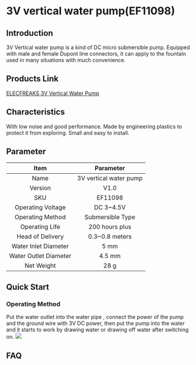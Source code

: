 ﻿# 3V vertical water pump(EF11098)

## Introduction

3V Vertical water pump is a kind of DC micro submersible pump. Equipped with male and female  Dupont line connectors, it can apply to the fountain used in many situations with much convenience. 


## Products Link

[ELECFREAKS 3V Vertical Water Pump](https://www.elecfreaks.com/3v-vertical-water-pump.html)

## Characteristics 

 With low noise and good performance.
 Made by engineering plastics to protect it from exploring.
 Small and easy to install.

## Parameter


Item | Parameter 
:-: | :-: 
Name| 3V vertical water pump
Version|V1.0
SKU|EF11098
Operating Voltage|DC 3~4.5V
Operating Method|Submersible Type
Operating Life|200 hours plus
Head of Delivery|0.3~0.8 meters
Water Inlet Diameter|5 mm
Water Outlet Diameter|4.5 mm
Net Weight|28 g

## Quick Start  


### Operating Method 

Put the water outlet into the water pipe , connect the power of the pump and the ground wire with 3V DC power, then put the pump into the water and it starts to work by drawing water or drawing off water after switching on. 
![](https://wiki-media-ef.oss-cn-hongkong.aliyuncs.com/i18n/en/docusaurus-plugin-content-docs/current/microbit/sensor/octopus-sensors/images/output/images/KzORYOY.png)

## FAQ

